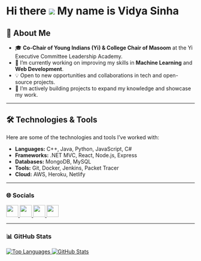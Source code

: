 # Hi there ![](https://user-images.githubusercontent.com/18350557/176309783-0785949b-9127-417c-8b55-ab5a4333674e.gif) My name is Vidya Sinha



## 🌟 About Me
- 🎓 **Co-Chair of Young Indians (Yi) & College Chair of Masoom** at the Yi Executive Committee Leadership Academy.
- 🔭 I’m currently working on improving my skills in **Machine Learning** and **Web Development**.
- 💡 Open to new opportunities and collaborations in tech and open-source projects.
- 💼 I’m actively building projects to expand my knowledge and showcase my work.

---

## 🛠️ Technologies & Tools
Here are some of the technologies and tools I’ve worked with:

- **Languages:** C++, Java, Python, JavaScript, C#
- **Frameworks:** .NET MVC, React, Node.js, Express
- **Databases:** MongoDB, MySQL
- **Tools:** Git, Docker, Jenkins, Packet Tracer
- **Cloud:** AWS, Heroku, Netlify
---

### 🌐 Socials

<p align="left">
  <a href="https://www.github.com/VidyaSinha" target="_blank" rel="noreferrer">
    <img src="https://raw.githubusercontent.com/danielcranney/readme-generator/main/public/icons/socials/github.svg" width="32" height="32" />
  </a>
  <a href="http://www.instagram.com/the.artdiva" target="_blank" rel="noreferrer">
    <img src="https://raw.githubusercontent.com/danielcranney/readme-generator/main/public/icons/socials/instagram.svg" width="32" height="32" />
  </a>
  <a href="https://www.linkedin.com/in/vidya-bharti-sinha-88715224b" target="_blank" rel="noreferrer">
    <img src="https://raw.githubusercontent.com/danielcranney/readme-generator/main/public/icons/socials/linkedin.svg" width="32" height="32" />
  </a>
  <a href="https://www.youtube.com/@eyesineyes6673" target="_blank" rel="noreferrer">
    <img src="https://raw.githubusercontent.com/danielcranney/readme-generator/main/public/icons/socials/youtube.svg" width="32" height="32" />
  </a>
</p>

---

### 📊 GitHub Stats

<a href="https://github.com/VidyaSinha">
  <img src="https://github-readme-stats.vercel.app/api/top-langs/?username=VidyaSinha&langs_count=10&title_color=0891b2&text_color=ffffff&icon_color=0891b2&bg_color=1c1917&hide_border=true&locale=en&custom_title=Top%20Languages" alt="Top Languages" />
</a>

<a href="https://github.com/VidyaSinha">
  <img src="https://github-readme-stats.vercel.app/api?username=VidyaSinha&show_icons=true&title_color=0891b2&icon_color=0891b2&text_color=ffffff&bg_color=1c1917&hide_border=true&locale=en" alt="GitHub Stats" />
</a>

